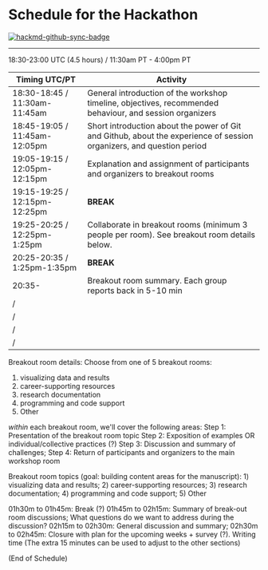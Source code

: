 # Schedule for the Hackathon

[![hackmd-github-sync-badge](https://hackmd.io/FOu6L9mUTeWfhtQJRCbz4g/badge)](https://hackmd.io/FOu6L9mUTeWfhtQJRCbz4g)

---

18:30-23:00 UTC (4.5 hours) / 11:30am PT - 4:00pm PT

| Timing UTC/PT | Activity |
| ----------- | --------------------------------------------------------------------------------------------------------------------- |
| 18:30-18:45 / 11:30am-11:45am | General introduction of the workshop timeline, objectives, recommended behaviour, and session organizers              |
| 18:45-19:05 / 11:45am-12:05pm | Short introduction about the power of Git and Github, about the experience of session organizers, and question period |
| 19:05-19:15 / 12:05pm-12:15pm | Explanation and assignment of participants and organizers to breakout rooms|
|19:15-19:25 / 12:15pm-12:25pm| **BREAK** |
|19:25-20:25 / 12:25pm-1:25pm | Collaborate in breakout rooms (minimum 3 people per room). See breakout room details below.
|20:25-20:35 / 1:25pm-1:35pm| **BREAK**|
|20:35-             | Breakout room summary. Each group reports back in 5-10 min|
|  /            |                                                                                                                       |
|   /          |                                                                                                                       |
|    /         |                                                                                                                       |
|     /        |                                                                                                                       |

Breakout room details:
Choose from one of 5 breakout rooms:
1) visualizing data and results
2) career-supporting resources
3) research documentation
4) programming and code support
5) Other

*within* each breakout room, we'll cover the following areas:
Step 1: Presentation of the breakout room topic
Step 2: Exposition of examples OR individual/collective practices (?)
Step 3: Discussion and summary of challenges;
Step 4: Return of participants and organizers to the main workshop room


Breakout room topics (goal: building content areas for the manuscript): 1) visualizing data and results; 2) career-supporting resources; 3) research documentation; 4) programming and code support; 5) Other
	 
01h30m to 01h45m: Break (?)
01h45m to 02h15m: Summary of break-out room discussions;
What questions do we want to address during the discussion?
02h15m to 02h30m: General discussion and summary;
02h30m to 02h45m: Closure with plan for the upcoming weeks + survey (?).
Writing time
(The extra 15 minutes can be used to adjust to the other sections)

(End of Schedule)
